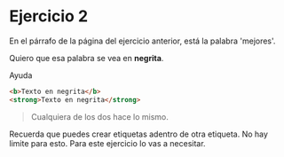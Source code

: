 # Ejercicio 2

En el párrafo de la página del ejercicio anterior, está la palabra 'mejores'.

Quiero que esa palabra se vea en **negrita**.

Ayuda

```HTML
<b>Texto en negrita</b>
<strong>Texto en negrita</strong>
```

> Cualquiera de los dos hace lo mismo.

Recuerda que puedes crear etiquetas adentro de otra etiqueta. No hay limite para esto. Para este ejercicio lo vas a necesitar.